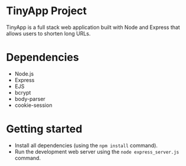 # TinyApp Project

TinyApp is a full stack web application built with Node and Express that allows users to shorten long URLs.

# Dependencies
- Node.js
- Express
- EJS
- bcrypt
- body-parser
- cookie-session

# Getting started

- Install all dependencies (using the `npm install` command).
- Run the development web server using the `node express_server.js` command.